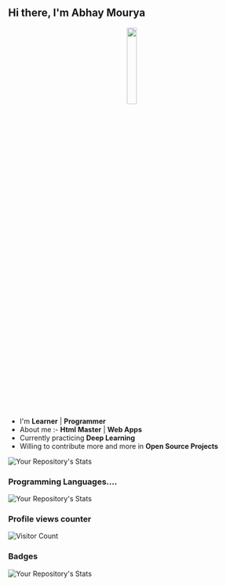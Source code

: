 ## Hi there, I'm Abhay Mourya

<p align="center">
<img width="20%" src="https://img.icons8.com/ios-filled/96/000000/programming.png"/>
</p>

- I'm  **Learner** | **Programmer** 
- About me :- **Html Master** | **Web Apps**
- Currently practicing **Deep Learning**
- Willing to contribute more and more in **Open Source Projects**

![Your Repository's Stats](https://github-readme-stats.vercel.app/api?username=Abhay557&show_icons=true)

### Programming Languages....

![Your Repository's Stats](https://github-readme-stats.vercel.app/api/top-langs/?username=Abhay557&theme=blue-green)

### Profile views counter

![Visitor Count](https://profile-counter.glitch.me/{Abhay557}/count.svg)

### Badges

![Your Repository's Stats](https://contrib.rocks/image?repo=Abhay557/Python)
